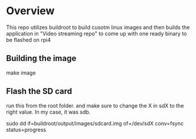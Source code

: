 # Overview

This repo utilizes buildroot to build cusotm linux images and then builds the application in "Video streaming repo" to come up with one ready binary to be flashed on rpi4

## Building the image

 make image

 ## Flash the SD card
run this from the root folder. and make sure to change the X in sdX to the right value. In my case, it was sdb.

 sudo dd if=buildroot/output/images/sdcard.img of=/dev/sdX conv=fsync status=progress
